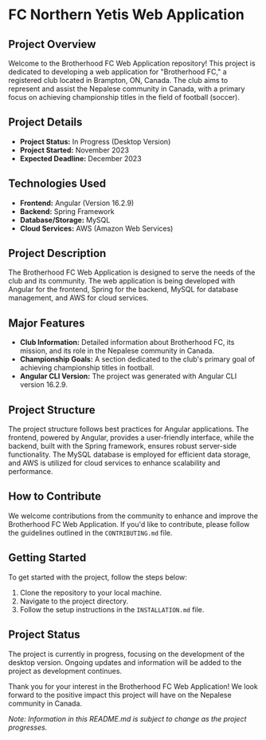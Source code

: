 # FC Northern Yetis Web Application

## Project Overview

Welcome to the Brotherhood FC Web Application repository! This project is dedicated to developing a web application for "Brotherhood FC," a registered club located in Brampton, ON, Canada. The club aims to represent and assist the Nepalese community in Canada, with a primary focus on achieving championship titles in the field of football (soccer).

## Project Details

- **Project Status:** In Progress (Desktop Version)
- **Project Started:** November 2023
- **Expected Deadline:** December 2023

## Technologies Used

- **Frontend:** Angular (Version 16.2.9)
- **Backend:** Spring Framework
- **Database/Storage:** MySQL
- **Cloud Services:** AWS (Amazon Web Services)

## Project Description

The Brotherhood FC Web Application is designed to serve the needs of the club and its community. The web application is being developed with Angular for the frontend, Spring for the backend, MySQL for database management, and AWS for cloud services.

## Major Features

- **Club Information:** Detailed information about Brotherhood FC, its mission, and its role in the Nepalese community in Canada.
- **Championship Goals:** A section dedicated to the club's primary goal of achieving championship titles in football.
- **Angular CLI Version:** The project was generated with Angular CLI version 16.2.9.

## Project Structure

The project structure follows best practices for Angular applications. The frontend, powered by Angular, provides a user-friendly interface, while the backend, built with the Spring framework, ensures robust server-side functionality. The MySQL database is employed for efficient data storage, and AWS is utilized for cloud services to enhance scalability and performance.

## How to Contribute

We welcome contributions from the community to enhance and improve the Brotherhood FC Web Application. If you'd like to contribute, please follow the guidelines outlined in the `CONTRIBUTING.md` file.

## Getting Started

To get started with the project, follow the steps below:

1. Clone the repository to your local machine.
2. Navigate to the project directory.
3. Follow the setup instructions in the `INSTALLATION.md` file.

## Project Status

The project is currently in progress, focusing on the development of the desktop version. Ongoing updates and information will be added to the project as development continues.

Thank you for your interest in the Brotherhood FC Web Application! We look forward to the positive impact this project will have on the Nepalese community in Canada.

*Note: Information in this README.md is subject to change as the project progresses.*
